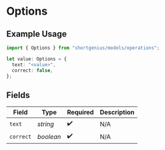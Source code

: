 # Options

## Example Usage

```typescript
import { Options } from "shortgenius/models/operations";

let value: Options = {
  text: "<value>",
  correct: false,
};
```

## Fields

| Field              | Type               | Required           | Description        |
| ------------------ | ------------------ | ------------------ | ------------------ |
| `text`             | *string*           | :heavy_check_mark: | N/A                |
| `correct`          | *boolean*          | :heavy_check_mark: | N/A                |